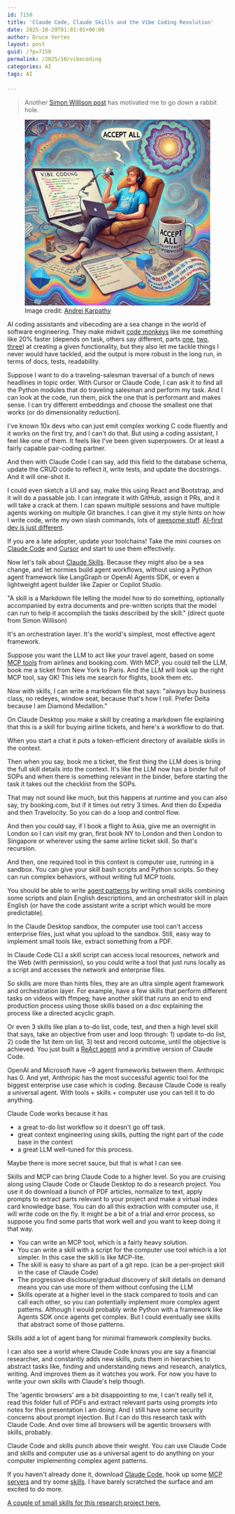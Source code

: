 ```yaml
---
id: 7150
title: 'Claude Code, Claude Skills and the Vibe Coding Revolution'
date: 2025-10-29T01:01:01+00:00
author: Druce Vertes
layout: post
guid: /?p=7150
permalink: /2025/10/vibecoding
categories: AI
tags: AI

---
```


> Another [Simon Willison post](https://simonwillison.net/2025/Oct/16/claude-skills/) has motivated me to go down a rabbit hole.

<figure>
  <img src="/assets/2025/karpathy.jpeg"
  alt="Vibecoding, by Andrej Karpathy.">
  <figcaption>Image credit: <a href="https://twitter.com/karpathy">Andrej Karpathy</a></figcaption>
</figure>

<!--more-->

AI coding assistants and vibecoding are a sea change in the world of software engineering. They make midwit [code monkeys](https://www.youtube.com/watch?v=qYodWEKCuGg) like me something like 20% faster (depends on task, others say different, parts [one](https://arxiv.org/abs/2302.06590), [two](https://economics.mit.edu/sites/default/files/inline-files/draft_copilot_experiments.pdf), [three](https://arxiv.org/abs/2507.09089)) at creating a given functionality, but they also let me tackle things I never would have tackled, and the output is more robust in the long run, in terms of docs, tests, readability.

Suppose I want to do a traveling-salesman traversal of a bunch of news headlines in topic order. With Cursor or Claude Code, I can ask it to find all the Python modules that do traveling salesman and perform my task. And I can look at the code, run them, pick the one that is performant and makes sense. I can try different embeddings and choose the smallest one that works (or do dimensionality reduction).

I've known 10x devs who can just emit complex working C code fluently and it works on the first try, and I can't do that. But using a coding assistant, I feel like one of them. It feels like I've been given superpowers. Or at least a fairly capable pair-coding partner.

And then with Claude Code I can say, add this field to the database schema, update the CRUD code to reflect it, write tests, and update the docstrings. And it will one-shot it.

I could even sketch a UI and say, make this using React and Bootstrap, and it will do a passable job. I can integrate it with GitHub, assign it PRs, and it will take a crack at them. I can spawn multiple sessions and have multiple agents working on multiple Git branches. I can give it my style hints on how I write code, write my own slash commands, lots of [awesome stuff](https://github.com/hesreallyhim/awesome-claude-code).  [AI-first dev is just different](https://creatoreconomy.so/p/inside-claude-code-how-an-ai-native-actually-works-cat-wu).

If you are a late adopter, update your toolchains! Take the mini courses on [Claude Code](https://learn.deeplearning.ai/courses/claude-code-a-highly-agentic-coding-assistant/lesson/66b35/introduction) and [Cursor](https://cursor.com/en-US/learn) and start to use them effectively.

Now let's talk about [Claude Skills](https://www.anthropic.com/news/skills). Because they might also be a sea change, and let normies build agent workflows, without using a Python agent framework like LangGraph or OpenAI Agents SDK, or even a lightweight agent builder like Zapier or Copilot Studio.

"A skill is a Markdown file telling the model how to do something, optionally accompanied by extra documents and pre-written scripts that the model can run to help it accomplish the tasks described by the skill." (direct quote from Simon Willison)

It's an orchestration layer. It's the world's simplest, most effective agent framework.

Suppose you want the LLM to act like your travel agent, based on some [MCP tools](https://www.anthropic.com/news/model-context-protocol) from airlines and booking.com. With MCP, you could tell the LLM, book me a ticket from New York to Paris. And the LLM will look up the right MCP tool, say OK! This lets me search for flights, book them etc.

Now with skills, I can write a markdown file that says: "always buy business class, no redeyes, window seat, because that's how I roll. Prefer Delta because I am Diamond Medallion."

On Claude Desktop you make a skill by creating a markdown file explaining that this is a skill for buying airline tickets, and here's a workflow to do that.

When you start a chat it puts a token-efficient directory of available skills in the context.

Then when you say, book me a ticket, the first thing the LLM does is bring the full skill details into the context. It's like the LLM now has a binder full of SOPs and when there is something relevant in the binder, before starting the task it takes out the checklist from the SOPs.

That may not sound like much, but this happens at runtime and you can also say, try booking.com, but if it times out retry 3 times. And then do Expedia and then Travelocity. So you can do a loop and control flow.

And then you could say, if I book a flight to Asia, give me an overnight in London so I can visit my gran, first book NY to London and then London to Singapore or wherever using the same airline ticket skill. So that's recursion.

And then, one required tool in this context is computer use, running in a sandbox. You can give your skill bash scripts and Python scripts. So they can run complex behaviors, without writing full MCP tools.

You should be able to write [agent patterns](https://druce.ai/2025/05/agent_engineering) by writing small skills combining some scripts and plain English descriptions, and an orchestrator skill in plain English (or have the code assistant write a script which would be more predictable).

In the Claude Desktop sandbox, the computer use tool can't access enterprise files, just what you upload to the sandbox. Still, easy way to implement small tools like, extract something from a PDF.

In Claude Code CLI a skill script can access local resources, network and the Web (with permission), so you could write a tool that just runs locally as a script and accesses the network and enterprise files.

So skills are more than hints files, they are an ultra simple agent framework and orchestration layer. For example, have a few skills that perform different tasks on videos with ffmpeg; have another skill that runs an end to end production process using those skills based on a doc explaining the process like a directed acyclic graph.

Or even 3 skills like plan a to-do list, code, test, and then a high level skill that says, take an objective from user and loop through: 1) update to-do list, 2) code the 1st item on list, 3) test and record outcome, until the objective is achieved. You just built a [ReAct agent](https://simonwillison.net/2025/Sep/18/agents/) and a primitive version of Claude Code.

OpenAI and Microsoft have ~9 agent frameworks between them. Anthropic has 0. And yet, Anthropic has the most successful agentic tool for the biggest enterprise use case which is coding. Because Claude Code is really a universal agent. With tools + skills + computer use you can tell it to do anything.

Claude Code works because it has
   - a great to-do list workflow so it doesn't go off task.
   - great context engineering using skills, putting the right part of the code base in the context
   - a great LLM well-tuned for this process.

Maybe there is more secret sauce, but that is what I can see.

Skills and MCP can bring Claude Code to a higher level. So you are cruising along using Claude Code or Claude Desktop to do a research project. You use it do download a bunch of PDF articles, normalize to text, apply prompts to extract parts relevant to your project and make a virtual index card knowledge base. You can do all this extraction with computer use, it will write code on the fly. It might be a bit of a trial and error process, so suppose you find some parts that work well and you want to keep doing it that way.

  - You can write an MCP tool, which is a fairly heavy solution.
  - You can write a skill with a script for the computer use tool which is a lot simpler. In this case the skill is like MCP-lite.
  - The skill is easy to share as part of a git repo. (can be a per-project skill in the case of Claude Code)
  - The progressive disclosure/gradual discovery of skill details on demand means you can use more of them without confusing the LLM
  - Skills operate at a higher level in the stack compared to tools and can call each other, so you can potentially implement more complex agent patterns. Although I would probably write Python with a framework like Agents SDK once agents get complex. But I could eventually see skills that abstract some of those patterns.

Skills add a lot of agent bang for minimal framework complexity bucks.

I can also see a world where Claude Code knows you are say a financial researcher, and constantly adds new skills, puts them in hierarchies to abstract tasks like, finding and understanding news and research, analytics, writing. And improves them as it watches you work. For now you have to write your own skills with Claude's help though.

The 'agentic browsers' are a bit disappointing to me, I can't really tell it, read this folder full of PDFs and extract relevant parts using prompts into notes for this presentation I am doing. And I still have some security concerns about prompt injection. But I can do this research task with Claude Code. And over time all browsers will be agentic browsers with skills, probably.

Claude Code and skills punch above their weight. You can use Claude Code and skills and computer use as a universal agent to do anything on your computer implementing complex agent patterns.

If you haven't already done it, download [Claude Code](https://www.claude.com/product/claude-code), hook up some [MCP servers](https://mcpmarket.com/categories/developer-tools) and try some [skills](https://github.com/anthropics/skills). I have barely scratched the surface and am excited to do more.

[A couple of small skills for this research project here.](https://github.com/druce/research-kb/tree/main)
